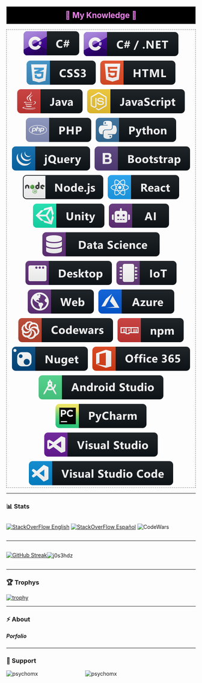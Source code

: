 


### 

<h2 style="text-align:center; color: violet; background: black; padding: 10px; margin: 0; border: 1px solid gray">🧠 My Knowledge 🧠</h2>
<p align="center" style="border:1px dashed gray">
  <img src="svg/dev/languages/csharp.svg" alt="csharp" style="vertical-align:top; margin:4px">
  <img src="svg/dev/languages/csharp_dotnet.svg" alt="csharp_dotnet" style="vertical-align:top; margin:6px 4px">
  <img src="svg/dev/languages/css3.svg" alt="css3" style="vertical-align:top; margin:6px 4px">
  <img src="svg/dev/languages/html.svg" alt="html" style="vertical-align:top; margin:6px 4px">
  <img src="svg/dev/languages/java.svg" alt="java" style="vertical-align:top; margin:6px 4px">
  <img src="svg/dev/languages/js.svg" alt="js" style="vertical-align:top; margin:6px 4px">
  <img src="svg/dev/languages/php.svg" alt="php" style="vertical-align:top; margin:6px 4px">
  <img src="svg/dev/languages/python.svg" alt="python" style="vertical-align:top; margin:6px 4px">
  <img src="svg/dev/frameworks/jquery.svg" alt="jquery" style="vertical-align:top; margin:6px 4px">
  <img src="svg/dev/frameworks/bootstrap.svg" alt="bootstrap" style="vertical-align:top; margin:6px 4px"> 
  <img src="svg/dev/frameworks/nodejs.svg" alt="nodejs" style="vertical-align:top; margin:6px 4px">
  <img src="svg/dev/frameworks/react.svg" alt="react" style="vertical-align:top; margin:6px 4px">
  <img src="svg/dev/frameworks/unity.svg" alt="unity" style="vertical-align:top; margin:6px 4px">
  <img src="svg/dev/misc/ai.svg" alt="ai" style="vertical-align:top; margin:6px 4px">
  <img src="svg/dev/misc/datascience.svg" alt="datascience" style="vertical-align:top; margin:6px 4px">
  <img src="svg/dev/misc/desktop.svg" alt="desktop" style="vertical-align:top; margin:6px 4px">
  <img src="svg/dev/misc/iot.svg" alt="iot" style="vertical-align:top; margin:6px 4px">
  <img src="svg/dev/misc/web.svg" alt="web" style="vertical-align:top; margin:6px 4px">
  <img src="svg/dev/services/azure.svg" alt="azure" style="vertical-align:top; margin:6px 4px">
  <img src="svg/dev/services/codewars.svg" alt="codewars" style="vertical-align:top; margin:6px 4px">
  <img src="svg/dev/services/npm.svg" alt="npm" style="vertical-align:top; margin:6px 4px">
  <img src="svg/dev/services/nuget.svg" alt="nuget" style="vertical-align:top; margin:6px 4px">
  <img src="svg/dev/services/office_365.svg" alt="office 365" style="vertical-align:top; margin:6px 4px">
  <img src="svg/dev/tools/android_studio.svg" alt="android_studio" style="vertical-align:top; margin:6px 4px">
  <img src="svg/dev/tools/jetbrains_pycharm.svg" alt="jetbrains_pycharm" style="vertical-align:top; margin:6px 4px">
  <img src="svg/dev/tools/visualstudio.svg" alt="visualstudio" style="vertical-align:top; margin:6px 4px">
  <img src="svg/dev/tools/visualstudio_code.svg" alt="visualstudio_code" style="vertical-align:top; margin:6px 4px">





</p>

<hr>
<h3>📊 Stats</h3>
<div style="display:flex; align-items: center; flex-direction: row;">
  
<a href="https://stackoverflow.com/users/20160135/psychomx"><img src="https://stackoverflow.com/users/flair/20160135.png?theme=dark" width="208" height="58" alt="StackOverFlow English"></a>  <a href="https://es.stackoverflow.com/users/359249/psychomx"><img src="https://es.stackoverflow.com/users/flair/359249.png?theme=dark" width="208" height="58" alt="StackOverFlow Español"></a>
  <img src="https://www.codewars.com/users/PsychoMX/badges/small" alt="CodeWars"/>
</div>
<hr>
<div style="display:flex; align-items: center; flex-direction: row;">
<a href="https://git.io/streak-stats"><img src="https://streak-stats.demolab.com?user=J0S3HDZ&theme=dark&exclude_days=Sun%2CSat" alt="GitHub Streak" /></a>
<p width="100%"><img align="center" src="https://github-readme-stats.vercel.app/api/top-langs?username=j0s3hdz&show_icons=true&theme=dark&hide_border=false&locale=en&layout=compact" alt="j0s3hdz" /></p>
</div>
<hr>
<h3>🏆 Trophys</h3>

[![trophy](https://github-profile-trophy.vercel.app/?username=J0S3HDZ&theme=onedark)](https://github.com/J0S3HDZ/github-profile-trophy)
<hr>
<h3>⚡ About</h3>
<h5>Porfolio</h5>
<hr>
<h3>🛟 Support</h3>
<p><a href="https://www.buymeacoffee.com/psychomx"> <img align="left" src="https://cdn.buymeacoffee.com/buttons/v2/default-yellow.png" height="50" width="210" alt="psychomx" /></a><a href="https://ko-fi.com/psychomx"> <img align="left" src="https://cdn.ko-fi.com/cdn/kofi3.png?v=3" height="50" width="210" alt="psychomx" /></a></p><br><br>




